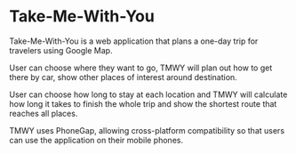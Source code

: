 # Take-Me-With-You
Take-Me-With-You is a web application that plans a one-day trip for travelers using Google Map.

User can choose where they want to go, TMWY will plan out how to get there by car, show other places of interest around destination.

User can choose how long to stay at each location and TMWY will calculate how long it takes to finish the whole trip and show the shortest route that reaches all places.

TMWY uses PhoneGap, allowing cross-platform compatibility so that users can use the application on their mobile phones.
